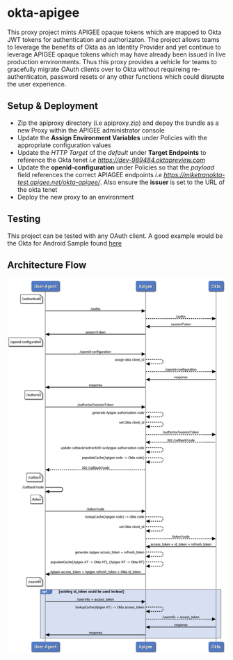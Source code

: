# okta-apigee

This proxy project mints APIGEE opaque tokens which are mapped to Okta JWT tokens for authentication and authorizaton.  The project allows teams to leverage the benefits of Okta as an Identity Provider and yet continue to leverage APIGEE opaque tokens which may have already been issued in live production environments.  Thus this proxy provides a vehicle for teams to gracefully migrate OAuth clients over to Okta without requireing re-authenticaton, password resets or any other functions which could disrupte the user experience.

## Setup & Deployment

- Zip the apiproxy directory (i.e apiproxy.zip) and depoy the bundle as a new Proxy within the APIGEE administrator console
- Update the **Assign Environment Variables** under Policies with the appropriate configuration values
- Update the *HTTP Target* of the *default* under **Target Endpoints** to reference the Okta tenet *i.e https://dev-989484.oktapreview.com* 
- Update the **openid-configuration** under Policies so that the *payload* field references the correct APIAGEE endpoints *i.e https://miketranokta-test.apigee.net/okta-apigee/*. Also ensure the **issuer** is set to the URL of the okta tenet
- Deploy the new proxy to an environment

## Testing

This project can be tested with any OAuth client.  A good example would be the Okta for Android Sample found [here](https://github.com/okta/samples-android/tree/master/custom-sign-in)

## Architecture Flow

![Okta + Apigee](https://github.com/miketran-okta/okta-apigee/blob/master/Okta%2BApigee%20Sequence%20Diagram_v4.png "Okta + APIGEE")





